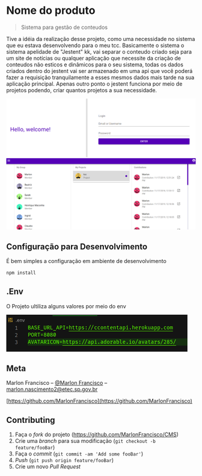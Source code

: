 # Nome do produto
> Sistema para gestão de conteudos

Tive a idéia da realização desse projeto, como uma necessidade no sistema que eu estava desenvolvendo para o meu tcc. Basicamente o sistema o sistema apelidade de "Jestent" kk, vai separar o conteudo criado seja para um site de notícias ou qualquer aplicação que necessite da criação de conteudos não esticos e dinâmicos para o seu sistema, todas os dados criados dentro do jestent vai ser armazenado em uma api que você poderá fazer a requisição tranquilamente a esses mesmos dados mais tarde na sua aplicação principal. Apenas outro ponto o jestent funciona por meio de projetos podendo, criar quantos projetos a sua necessidade.

![](./lib/assets/img/login.png)
![](./lib/assets/img/home.png)

## Configuração para Desenvolvimento

É bem simples a configuração em ambiente de desenvolvimento

```sh
npm install
```

## .Env

O Projeto ultiliza alguns valores por meio do env

![](./lib/assets/img/env.png)

## Meta

Marlon Francisco – [@Marlon Francisco](https://www.linkedin.com/in/marlon-francisco-a8ab2215b/) – marlon.nascimento2@etec.sp.gov.br

[https://github.com/MarlonFrancisco](https://github.com/MarlonFrancisco)

## Contributing

1. Faça o _fork_ do projeto (<https://github.com/MarlonFrancisco/CMS>)
2. Crie uma _branch_ para sua modificação (`git checkout -b feature/fooBar`)
3. Faça o _commit_ (`git commit -am 'Add some fooBar'`)
4. _Push_ (`git push origin feature/fooBar`)
5. Crie um novo _Pull Request_
